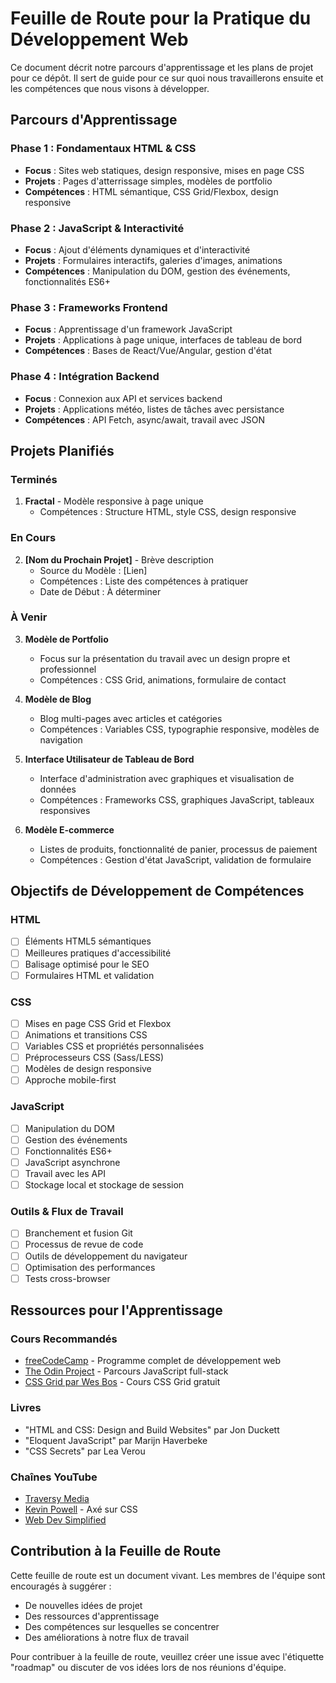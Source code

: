 # Feuille de Route pour la Pratique du Développement Web

Ce document décrit notre parcours d'apprentissage et les plans de projet pour ce dépôt. Il sert de guide pour ce sur quoi nous travaillerons ensuite et les compétences que nous visons à développer.

## Parcours d'Apprentissage

### Phase 1 : Fondamentaux HTML & CSS
- **Focus** : Sites web statiques, design responsive, mises en page CSS
- **Projets** : Pages d'atterrissage simples, modèles de portfolio
- **Compétences** : HTML sémantique, CSS Grid/Flexbox, design responsive

### Phase 2 : JavaScript & Interactivité
- **Focus** : Ajout d'éléments dynamiques et d'interactivité
- **Projets** : Formulaires interactifs, galeries d'images, animations
- **Compétences** : Manipulation du DOM, gestion des événements, fonctionnalités ES6+

### Phase 3 : Frameworks Frontend
- **Focus** : Apprentissage d'un framework JavaScript
- **Projets** : Applications à page unique, interfaces de tableau de bord
- **Compétences** : Bases de React/Vue/Angular, gestion d'état

### Phase 4 : Intégration Backend
- **Focus** : Connexion aux API et services backend
- **Projets** : Applications météo, listes de tâches avec persistance
- **Compétences** : API Fetch, async/await, travail avec JSON

## Projets Planifiés

### Terminés
1. **Fractal** - Modèle responsive à page unique
   - Compétences : Structure HTML, style CSS, design responsive

### En Cours
2. **[Nom du Prochain Projet]** - Brève description
   - Source du Modèle : [Lien]
   - Compétences : Liste des compétences à pratiquer
   - Date de Début : À déterminer

### À Venir
3. **Modèle de Portfolio**
   - Focus sur la présentation du travail avec un design propre et professionnel
   - Compétences : CSS Grid, animations, formulaire de contact

4. **Modèle de Blog**
   - Blog multi-pages avec articles et catégories
   - Compétences : Variables CSS, typographie responsive, modèles de navigation

5. **Interface Utilisateur de Tableau de Bord**
   - Interface d'administration avec graphiques et visualisation de données
   - Compétences : Frameworks CSS, graphiques JavaScript, tableaux responsives

6. **Modèle E-commerce**
   - Listes de produits, fonctionnalité de panier, processus de paiement
   - Compétences : Gestion d'état JavaScript, validation de formulaire

## Objectifs de Développement de Compétences

### HTML
- [ ] Éléments HTML5 sémantiques
- [ ] Meilleures pratiques d'accessibilité
- [ ] Balisage optimisé pour le SEO
- [ ] Formulaires HTML et validation

### CSS
- [ ] Mises en page CSS Grid et Flexbox
- [ ] Animations et transitions CSS
- [ ] Variables CSS et propriétés personnalisées
- [ ] Préprocesseurs CSS (Sass/LESS)
- [ ] Modèles de design responsive
- [ ] Approche mobile-first

### JavaScript
- [ ] Manipulation du DOM
- [ ] Gestion des événements
- [ ] Fonctionnalités ES6+
- [ ] JavaScript asynchrone
- [ ] Travail avec les API
- [ ] Stockage local et stockage de session

### Outils & Flux de Travail
- [ ] Branchement et fusion Git
- [ ] Processus de revue de code
- [ ] Outils de développement du navigateur
- [ ] Optimisation des performances
- [ ] Tests cross-browser

## Ressources pour l'Apprentissage

### Cours Recommandés
- [freeCodeCamp](https://www.freecodecamp.org/) - Programme complet de développement web
- [The Odin Project](https://www.theodinproject.com/) - Parcours JavaScript full-stack
- [CSS Grid par Wes Bos](https://cssgrid.io/) - Cours CSS Grid gratuit

### Livres
- "HTML and CSS: Design and Build Websites" par Jon Duckett
- "Eloquent JavaScript" par Marijn Haverbeke
- "CSS Secrets" par Lea Verou

### Chaînes YouTube
- [Traversy Media](https://www.youtube.com/user/TechGuyWeb)
- [Kevin Powell](https://www.youtube.com/kevinpowell) - Axé sur CSS
- [Web Dev Simplified](https://www.youtube.com/channel/UCFbNIlppjAuEX4znoulh0Cw)

## Contribution à la Feuille de Route

Cette feuille de route est un document vivant. Les membres de l'équipe sont encouragés à suggérer :
- De nouvelles idées de projet
- Des ressources d'apprentissage
- Des compétences sur lesquelles se concentrer
- Des améliorations à notre flux de travail

Pour contribuer à la feuille de route, veuillez créer une issue avec l'étiquette "roadmap" ou discuter de vos idées lors de nos réunions d'équipe.